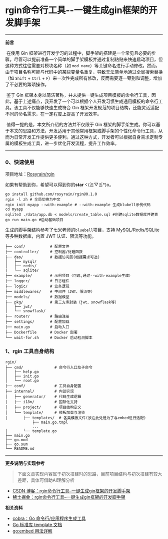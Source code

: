 # rgin命令行工具--一键生成gin框架的开发脚手架

<hr>

**前言**

​		在使用 Gin 框架进行开发学习的过程中，脚手架的搭建是一个常见且必要的步骤。尽管可以提前准备一个简单的脚手架模板并通过复制粘贴来快速启动项目，但这种方式往往需要对模块名称（如 `mod name`）等关键命名进行手动修改。然而，由于项目名称可能与代码中的某些变量名重复，导致无法简单地通过全局搜索替换（如 `Shift` + `Ctrl` + `F`）来一次性完成所有修改，反而需要逐一甄别和调整，增加了不必要的繁琐操作。

​		鉴于 Gin 框架本身以简洁著称，并未提供一键生成项目模板的命令行工具，因此，基于上述痛点，我开发了一个可以根据个人开发习惯生成通用模板的命令行工具。该工具不仅能够快速生成符合 Gin 框架开发规范的项目结构，还能灵活适配不同的命名需求，在一定程度上提高了开发效率。

​		值得一提的是，本文所介绍的方法并不仅限于 Gin 框架的脚手架生成。你可以基于本文的思路和方法，开发适用于其他常用框架或脚手架的个性化命令行工具，从而为日常开发工作提供更多便利。通过这种方式，开发者可以根据自身需求定制专属的模板生成工具，进一步优化开发流程，提升工作效率。

<hr>

### 0、快速使用

项目地址：[Rosyrain/rgin](https://github.com/Rosyrain/rgin/tree/main)

如果有帮助到你，希望可以得到你的**star**ヾ(≧▽≦*)o。

```shell
go install github.com/rosyrain/rgin@0.1.0
rgin -l zh # 全局切换为中文
rgin init myapp --with-example # --with-example 生成blubell示例代码
cd myapp
sqlite3 ./data/app.db < models/create_table.sql #创建sqlite数据库并建表
go run main.go #启动基础项目
```

生成的脚手架结构参考了七米老师的`bluebell`项目，支持 MySQL/Redis/SQLite 等多种数据库，内置 JWT 认证、限流等功能。


```
├── conf/           # 配置文件
├── controller/     # 控制器/处理函数
├── dao/            # 数据访问层(根据需求可选)
│   ├── mysql/
│   ├── redis/
|   └── sqlite/
├── example/        # 示例项目（可选,通过--with-example生成）
├── logger/         # 日志组件
├── logic/          # 业务逻辑
├── middlewares/    # 中间件（JWT、限流等）
├── models/         # 数据模型
├── pkg/            # 第三方库封装（jwt、snowflask等）
│   ├── jwt/
│   └── snowflask/
├── router/         # 路由注册
├── settings/       # 配置加载
├── main.go         # 启动入口
├── Dockerfile      # Docker 部署
└── wait-for.sh     # Docker 启动检测脚本
```


### 1、rgin 工具自身结构

```
rgin/
├── cmd/              # 命令行入口及子命令
│   ├── help.go
│   ├── init.go
│   └── root.go
├── conf/             # 工具自身配置
├── internal/         # 内部实现
│   ├── generator/    # 代码生成逻辑
│   ├── i18n/         # 国际化支持
│   ├── project/      # 项目结构定义
│   └── template/     # 模板加载与渲染
│       ├── templates/  # 各类模板文件(放在此处是为了与embed进行适配)
            ├── main.go.tmpl
            ...
│       └── template.go
├── main.go
├── go.mod
├── go.sum
└── README.md
```


---
**更多说明与实现参考**

> 下面文章实现内容属于初次搭建时的思路，目前项目结构与初次搭建有较大差距，具体可借助AI理解分析

- [CSDN 博客：rgin命令行工具–一键生成gin框架的开发脚手架](https://blog.csdn.net/meng7000/article/details/145829359)
- [稀土掘金：rgin命令行工具–一键生成gin框架的开发脚手架](https://juejin.cn/spost/7474781404163522611)

**相关资料**

- [cobra：Go 命令行/应用程序生成工具](https://www.cnblogs.com/jiujuan/p/15487918.html)
- [Go 标准库 template 文档](https://www.topgoer.com/常用标准库/template.html)
- [go:embed 用法详解](https://blog.axiaoxin.com/post/go-embed/)


